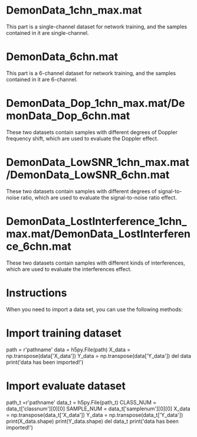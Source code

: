 # DemonData_1chn_max.mat
This part is a single-channel dataset for network training, and the samples contained in it are single-channel.
# DemonData_6chn.mat
This part is a 6-channel dataset for network training, and the samples contained in it are 6-channel.
# DemonData_Dop_1chn_max.mat/DemonData_Dop_6chn.mat
These two datasets contain samples with different degrees of Doppler frequency shift, which are used to evaluate the Doppler effect.
# DemonData_LowSNR_1chn_max.mat/DemonData_LowSNR_6chn.mat
These two datasets contain samples with different degrees of signal-to-noise ratio, which are used to evaluate the signal-to-noise ratio effect.
# DemonData_LostInterference_1chn_max.mat/DemonData_LostInterference_6chn.mat
These two datasets contain samples with different kinds of interferences, which are used to evaluate the interferences effect.

# Instructions
When you need to import a data set, you can use the following methods:
# Import training dataset
path = r'pathname'
data = h5py.File(path)
X_data = np.transpose(data['X_data'])
Y_data = np.transpose(data['Y_data'])
del data
print('data has been imported!')

# Import evaluate dataset
path_t =r'pathname'
data_t = h5py.File(path_t)
CLASS_NUM = data_t['classnum'][0][0]
SAMPLE_NUM = data_t['samplenum'][0][0]
X_data = np.transpose(data_t['X_data'])
Y_data = np.transpose(data_t['Y_data'])
print(X_data.shape)
print(Y_data.shape)
del data_t
print('data has been imported!')